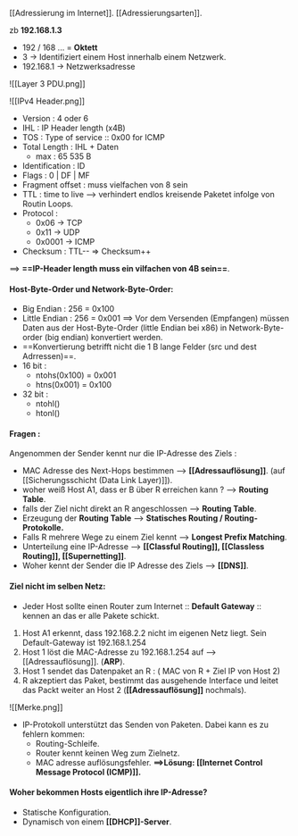 [[Adressierung im Internet]].
[[Adressierungsarten]].

zb **192.168.1.3**
- 192 / 168 ... = **Oktett**
- 3 -> Identifiziert einem Host innerhalb einem Netzwerk.
- 192.168.1 -> Netzwerksadresse

 ![[Layer 3 PDU.png]]
 
 ![[IPv4 Header.png]]
 - Version : 4 oder 6
 - IHL : IP Header length (x4B)
 - TOS : Type of service :: 0x00 for ICMP
 - Total Length : IHL + Daten 
	- max : 65 535 B 
- Identification  : ID
- Flags : 0 | DF | MF
- Fragment offset : muss vielfachen von 8 sein
- TTL : time to live --> verhindert endlos kreisende Paketet infolge von Routin Loops.
- Protocol : 
	- 0x06 -> TCP
	- 0x11 -> UDP
	- 0x0001 -> ICMP
- Checksum :  TTL-- => Checksum++

 ==> **==IP-Header length muss ein vilfachen von 4B sein==**.


#### Host-Byte-Order und Network-Byte-Order:
- Big Endian : 256 = 0x100
- Little Endian : 256 = 0x001
==> Vor dem Versenden (Empfangen) müssen Daten aus der Host-Byte-Order (little Endian bei x86) in Network-Byte-order (big endian) konvertiert werden.
- ==Konvertierung betrifft nicht die 1 B lange Felder (src und dest Adrressen)==.
- 16 bit : 
	- ntohs(0x100) = 0x001
	- htns(0x001) = 0x100
- 32 bit :
	- ntohl()
	- htonl()

#### Fragen : 
Angenommen der Sender kennt nur die IP-Adresse des Ziels :
- MAC Adresse des Next-Hops bestimmen --> **[[Adressauflösung]]**. (auf [[Sicherungsschicht (Data Link Layer)]]).
- woher weiß Host A1, dass er B über R erreichen kann ? --> **Routing Table**.
- falls der Ziel nicht direkt an R angeschlossen --> **Routing Table**.
- Erzeugung der **Routing Table** --> **Statisches Routing / Routing-Protokolle.**
- Falls R mehrere Wege zu einem Ziel kennt --> **Longest Prefix Matching**.
- Unterteilung eine IP-Adresse --> **[[Classful Routing]], [[Classless Routing]], [[Supernetting]]**.
- Woher kennt der Sender die IP Adresse des Ziels --> **[[DNS]]**.


#### Ziel nicht im selben Netz:
- Jeder Host sollte einen Router zum Internet :: **Default Gateway** :: kennen an das er alle Pakete schickt.
1. Host A1 erkennt, dass 192.168.2.2 nicht im eigenen Netz liegt. Sein Default-Gateway ist 192.168.1.254
2. Host 1 löst die MAC-Adresse zu 192.168.1.254 auf --> [[Adressauflösung]].  (**ARP**).
3. Host 1 sendet das Datenpaket an R : ( MAC von R + Ziel IP von Host 2)
4. R akzeptiert das Paket, bestimmt das ausgehende Interface und leitet das Packt weiter an Host 2 (**[[Adressauflösung]]** nochmals).

![[Merke.png]]


- IP-Protokoll unterstützt das Senden von Paketen. Dabei kann es zu fehlern kommen:
	- Routing-Schleife.
	- Router kennt keinen Weg zum Zielnetz.
	- MAC adresse auflösungsfehler.
**==>Lösung:  [[Internet Control Message Protocol (ICMP)]].**

#### Woher bekommen Hosts eigentlich ihre IP-Adresse?
- Statische Konfiguration.
- Dynamisch von einem **[[DHCP]]-Server**.